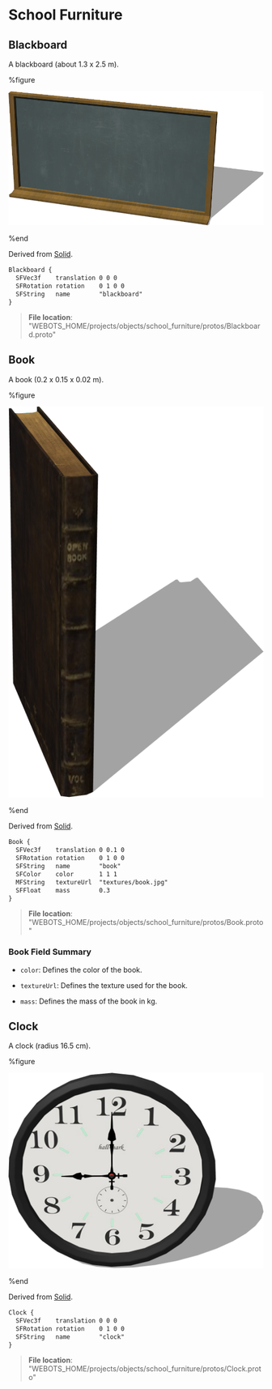# School Furniture

## Blackboard

A blackboard (about 1.3 x 2.5 m).

%figure

![Blackboard](images/objects/school_furniture/Blackboard/model.png)

%end

Derived from [Solid](../reference/solid.md).

```
Blackboard {
  SFVec3f    translation 0 0 0
  SFRotation rotation    0 1 0 0
  SFString   name        "blackboard"
}
```

> **File location**: "WEBOTS\_HOME/projects/objects/school_furniture/protos/Blackboard.proto"

## Book

A book (0.2 x 0.15 x 0.02 m).

%figure

![Book](images/objects/school_furniture/Book/model.png)

%end

Derived from [Solid](../reference/solid.md).

```
Book {
  SFVec3f    translation 0 0.1 0
  SFRotation rotation    0 1 0 0
  SFString   name        "book"
  SFColor    color       1 1 1
  MFString   textureUrl  "textures/book.jpg"
  SFFloat    mass        0.3
}
```

> **File location**: "WEBOTS\_HOME/projects/objects/school_furniture/protos/Book.proto"

### Book Field Summary

- `color`: Defines the color of the book.

- `textureUrl`: Defines the texture used for the book.

- `mass`: Defines the mass of the book in kg.

## Clock

A clock (radius 16.5 cm).

%figure

![Clock](images/objects/school_furniture/Clock/model.png)

%end

Derived from [Solid](../reference/solid.md).

```
Clock {
  SFVec3f    translation 0 0 0
  SFRotation rotation    0 1 0 0
  SFString   name        "clock"
}
```

> **File location**: "WEBOTS\_HOME/projects/objects/school_furniture/protos/Clock.proto"

